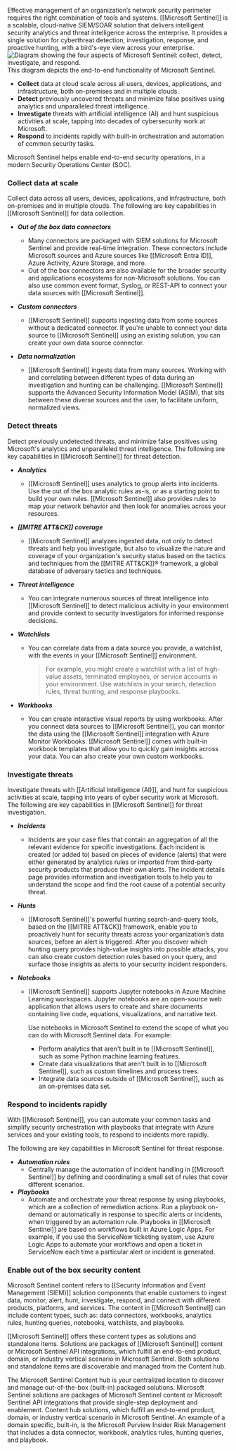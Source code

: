 Effective management of an organization’s network security perimeter requires the right combination of tools and systems. [[Microsoft Sentinel]] is a scalable, cloud-native SIEM/SOAR solution that delivers intelligent security analytics and threat intelligence across the enterprise. It provides a single solution for cyberthreat detection, investigation, response, and proactive hunting, with a bird's-eye view across your enterprise.![Diagram showing the four aspects of Microsoft Sentinel: collect, detect, investigate, and respond.](https://learn.microsoft.com/en-us/training/wwl-sci/describe-security-capabilities-of-azure-sentinel/media/3-four-aspects-azure-sentinel.png)This diagram depicts the end-to-end functionality of Microsoft Sentinel.

- **Collect** data at cloud scale across all users, devices, applications, and infrastructure, both on-premises and in multiple clouds.
- **Detect** previously uncovered threats and minimize false positives using analytics and unparalleled threat intelligence.
- **Investigate** threats with artificial intelligence (AI) and hunt suspicious activities at scale, tapping into decades of cybersecurity work at Microsoft.
- **Respond** to incidents rapidly with built-in orchestration and automation of common security tasks.

Microsoft Sentinel helps enable end-to-end security operations, in a modern Security Operations Center (SOC).
### Collect data at scale
Collect data across all users, devices, applications, and infrastructure, both on-premises and in multiple clouds. The following are key capabilities in [[Microsoft Sentinel]] for data collection.

- _**Out of the box data connectors**_
	- Many connectors are packaged with SIEM solutions for Microsoft Sentinel and provide real-time integration. These connectors include Microsoft sources and Azure sources like [[Microsoft Entra ID]], Azure Activity, Azure Storage, and more.
	- Out of the box connectors are also available for the broader security and applications ecosystems for non-Microsoft solutions. You can also use common event format, Syslog, or REST-API to connect your data sources with [[Microsoft Sentinel]].
    
- _**Custom connectors**_
	- [[Microsoft Sentinel]] supports ingesting data from some sources without a dedicated connector. If you're unable to connect your data source to [[Microsoft Sentinel]] using an existing solution, you can create your own data source connector.
    
- _**Data normalization**_
	- [[Microsoft Sentinel]] ingests data from many sources. Working with and correlating between different types of data during an investigation and hunting can be challenging. [[Microsoft Sentinel]] supports the Advanced Security Information Model (ASIM), that sits between these diverse sources and the user, to facilitate uniform, normalized views.
### Detect threats
Detect previously undetected threats, and minimize false positives using Microsoft's analytics and unparalleled threat intelligence. The following are key capabilities in [[Microsoft Sentinel]] for threat detection.

- _**Analytics**_ 
	- [[Microsoft Sentinel]] uses analytics to group alerts into incidents. Use the out of the box analytic rules as-is, or as a starting point to build your own rules. [[Microsoft Sentinel]] also provides rules to map your network behavior and then look for anomalies across your resources.
    
- _**[[MITRE ATT&CK]] coverage**_
	- [[Microsoft Sentinel]] analyzes ingested data, not only to detect threats and help you investigate, but also to visualize the nature and coverage of your organization's security status based on the tactics and techniques from the [[MITRE ATT&CK]]® framework, a global database of adversary tactics and techniques.
    
- _**Threat intelligence**_
	- You can integrate numerous sources of threat intelligence into [[Microsoft Sentinel]] to detect malicious activity in your environment and provide context to security investigators for informed response decisions.
    
- _**Watchlists**_
	- You can correlate data from a data source you provide, a watchlist, with the events in your [[Microsoft Sentinel]] environment. 
		>For example, you might create a watchlist with a list of high-value assets, terminated employees, or service accounts in your environment. Use watchlists in your search, detection rules, threat hunting, and response playbooks.
    
- _**Workbooks**_
	- You can create interactive visual reports by using workbooks. After you connect data sources to [[Microsoft Sentinel]], you can monitor the data using the [[Microsoft Sentinel]] integration with Azure Monitor Workbooks. [[Microsoft Sentinel]] comes with built-in workbook templates that allow you to quickly gain insights across your data. You can also create your own custom workbooks.
### Investigate threats
Investigate threats with [[Artificial Intelligence (AI)]], and hunt for suspicious activities at scale, tapping into years of cyber security work at Microsoft. The following are key capabilities in [[Microsoft Sentinel]] for threat investigation.

- _**Incidents**_
	- Incidents are your case files that contain an aggregation of all the relevant evidence for specific investigations. Each incident is created (or added to) based on pieces of evidence (alerts) that were either generated by analytics rules or imported from third-party security products that produce their own alerts. The incident details page provides information and investigation tools to help you to understand the scope and find the root cause of a potential security threat.
    
- _**Hunts**_
	- [[Microsoft Sentinel]]'s powerful hunting search-and-query tools, based on the [[MITRE ATT&CK]] framework, enable you to proactively hunt for security threats across your organization’s data sources, before an alert is triggered. After you discover which hunting query provides high-value insights into possible attacks, you can also create custom detection rules based on your query, and surface those insights as alerts to your security incident responders.
    
- _**Notebooks**_
	- [[Microsoft Sentinel]] supports Jupyter notebooks in Azure Machine Learning workspaces. Jupyter notebooks are an open-source web application that allows users to create and share documents containing live code, equations, visualizations, and narrative text.
    
	    Use notebooks in Microsoft Sentinel to extend the scope of what you can do with Microsoft Sentinel data. For example:
	    - Perform analytics that aren't built in to [[Microsoft Sentinel]], such as some Python machine learning features.
	    - Create data visualizations that aren't built in to [[Microsoft Sentinel]], such as custom timelines and process trees.
	    - Integrate data sources outside of [[Microsoft Sentinel]], such as an on-premises data set.
### Respond to incidents rapidly
With [[Microsoft Sentinel]], you can automate your common tasks and simplify security orchestration with playbooks that integrate with Azure services and your existing tools, to respond to incidents more rapidly.

The following are key capabilities in Microsoft Sentinel for threat response.
- _**Automation rules**_
	- Centrally manage the automation of incident handling in [[Microsoft Sentinel]] by defining and coordinating a small set of rules that cover different scenarios.
- _**Playbooks**_
	- Automate and orchestrate your threat response by using playbooks, which are a collection of remediation actions. Run a playbook on-demand or automatically in response to specific alerts or incidents, when triggered by an automation rule. Playbooks in [[Microsoft Sentinel]] are based on workflows built in Azure Logic Apps. For example, if you use the ServiceNow ticketing system, use Azure Logic Apps to automate your workflows and open a ticket in ServiceNow each time a particular alert or incident is generated.
### Enable out of the box security content
Microsoft Sentinel content refers to [[Security Information and Event Management (SIEM)]] solution components that enable customers to ingest data, monitor, alert, hunt, investigate, respond, and connect with different products, platforms, and services. The content in [[Microsoft Sentinel]] can include content types, such as: data connectors, workbooks, analytics rules, hunting queries, notebooks, watchlists, and playbooks.

[[Microsoft Sentinel]] offers these content types as solutions and standalone items. Solutions are packages of [[Microsoft Sentinel]] content or Microsoft Sentinel API integrations, which fulfill an end-to-end product, domain, or industry vertical scenario in Microsoft Sentinel. Both solutions and standalone items are discoverable and managed from the Content hub.

The Microsoft Sentinel Content hub is your centralized location to discover and manage out-of-the-box (built-in) packaged solutions. Microsoft Sentinel solutions are packages of Microsoft Sentinel content or Microsoft Sentinel API integrations that provide single-step deployment and enablement. Content hub solutions, which fulfill an end-to-end product, domain, or industry vertical scenario in Microsoft Sentinel. An example of a domain specific, built-in, is the Microsoft Purview Insider Risk Management that includes a data connector, workbook, analytics rules, hunting queries, and playbook.